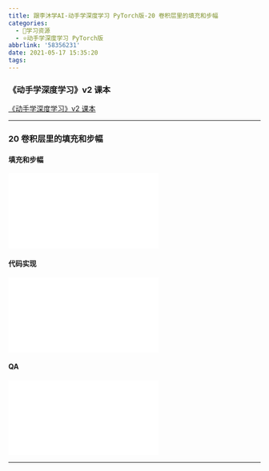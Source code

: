 ```yaml
---
title: 跟李沐学AI-动手学深度学习 PyTorch版-20 卷积层里的填充和步幅
categories:
  - 🌙学习资源
  - ⭐动手学深度学习 PyTorch版
abbrlink: '58356231'
date: 2021-05-17 15:35:20
tags:
---
```


### 《动手学深度学习》v2 课本

[《动手学深度学习》v2 课本](http://zh.d2l.ai/)

***

### 20 卷积层里的填充和步幅

#### 填充和步幅

<iframe src="//player.bilibili.com/player.html?aid=205518852&bvid=BV1Th411U7UN&cid=339698670&page=1" scrolling="no" border="0" frameborder="no" framespacing="0" allowfullscreen="true"> </iframe>

<!--more-->

#### 代码实现

<iframe src="//player.bilibili.com/player.html?aid=205518852&bvid=BV1Th411U7UN&cid=339703512&page=2" scrolling="no" border="0" frameborder="no" framespacing="0" allowfullscreen="true"> </iframe>

#### QA

<iframe src="//player.bilibili.com/player.html?aid=205518852&bvid=BV1Th411U7UN&cid=339704905&page=3" scrolling="no" border="0" frameborder="no" framespacing="0" allowfullscreen="true"> </iframe>

***
